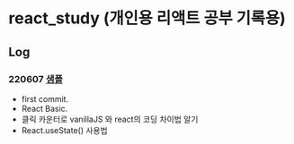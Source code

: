 # react_study (개인용 리액트 공부 기록용)

## Log
### 220607 <a href="https://leesaewa.github.io/react_study/220607/vanilla_vs_react.html">샘플</a>
- first commit.
- React Basic.
- 클릭 카운터로 vanillaJS 와 react의 코딩 차이법 알기
- React.useState()  사용법
